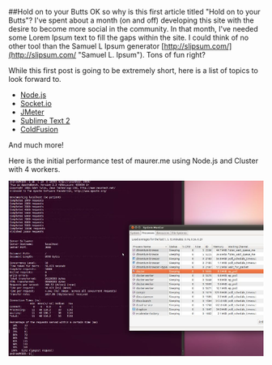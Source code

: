 
##Hold on to your Butts
OK so why is this first article titled "Hold on to your Butts"? I've spent about a month (on and off) developing this site with the desire to become more social in the community. In that month, I've needed some Lorem Ipsum text to fill the gaps within the site. I could think of no other tool than the Samuel L Ipsum generator
[http://slipsum.com/](http://slipsum.com/ "Samuel L. Ipsum"). Tons of fun right?

While this first post is going to be extremely short, here is a list of topics to look forward to.

* [Node.js](http://nodejs.org/ "Node.js")
* [Socket.io](http://socket.io/ "Node.js and Sockets with Socket.io")
* [JMeter](http://jakarta.apache.org/jmeter/ "JMeter Apache Project")
* [Sublime Text 2](http://www.sublimetext.com/2 "Sublime Text 2")
* [ColdFusion](http://www.adobe.com/products/coldfusion-family.html "ColdFusion")

And much more!

Here is the initial performance test of maurer.me using Node.js and Cluster with 4 workers.

![Performance of Node.js with Cluster](/articles/2011102901/initial-performance-with-cluster.jpg)
